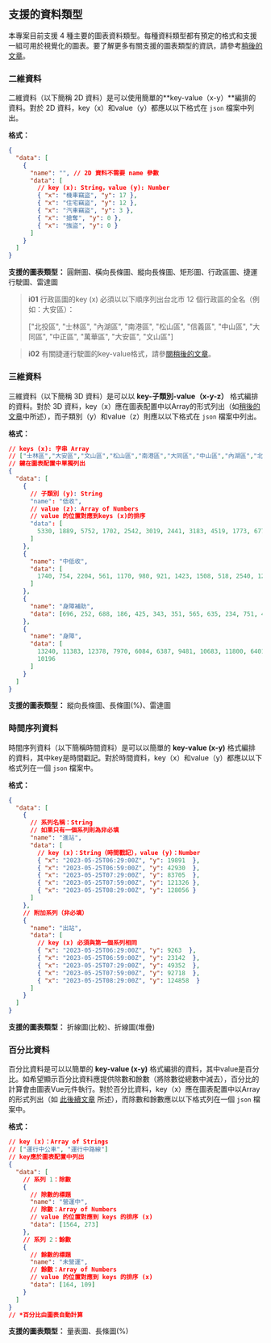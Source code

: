 ## 支援的資料類型
本專案目前支援 4 種主要的圖表資料類型。每種資料類型都有預定的格式和支援一組可用於視覺化的圖表。要了解更多有關支援的圖表類型的資訊，請參考[稍後的文章](/front-end/supported-chart-types)。

### 二維資料
二維資料（以下簡稱 2D 資料）是可以使用簡單的**key-value（x-y）**編排的資料。對於 2D 資料，key（x）和value（y）都應以以下格式在 `json` 檔案中列出。

**格式：**
```json
{
  "data": [
    {
      "name": "", // 2D 資料不需要 name 參數
      "data": [
        // key (x): String，value (y): Number
        { "x": "機車竊盜", "y": 17 }, 
        { "x": "住宅竊盜", "y": 12 },
        { "x": "汽車竊盜", "y": 3 },
        { "x": "搶奪", "y": 0 },
        { "x": "強盜", "y": 0 }
      ]
    }
  ]
}
```

**支援的圖表類型：** 圓餅圖、橫向長條圖、縱向長條圖、矩形圖、行政區圖、捷運行駛圖、雷達圖

>**i01**
>行政區圖的key (x) 必須以以下順序列出台北市 12 個行政區的全名（例如：大安區）：
>
>["北投區", "士林區", "內湖區", "南港區", "松山區", "信義區", "中山區", "大同區", "中正區", "萬華區", "大安區", "文山區"]

>**i02**
>有關捷運行駛圖的key-value格式，請參[閱稍後的文章](/front-end/supported-chart-types#metro-chart)。

### 三維資料
三維資料（以下簡稱 3D 資料）是可以以 **key-子類別-value（x-y-z）** 格式編排的資料。對於 3D 資料，key（x）應在圖表配置中以Array的形式列出（如[稍後的文章](/front-end/supported-chart-types#chart-config)中所述），而子類別（y）和value（z）則應以以下格式在 `json` 檔案中列出。

**格式：**
```json
// keys (x): 字串 Array
// ["士林區","大安區","文山區","松山區","南港區","大同區","中山區","內湖區","北投區","中正區","萬華區","信義區"]
// 鍵在圖表配置中單獨列出
{
  "data": [
    {
      // 子類別 (y): String
      "name": "低收", 
      // value (z): Array of Numbers
      // value 的位置對應到keys (x)的排序
      "data": [
        5330, 1889, 5752, 1702, 2542, 3019, 2441, 3183, 4519, 1773, 6770, 3065
      ] 
    },
    {
      "name": "中低收",
      "data": [
        1740, 754, 2204, 561, 1170, 980, 921, 1423, 1508, 518, 2540, 1215
      ]
    },
    {
      "name": "身障補助",
      "data": [696, 252, 688, 186, 425, 343, 351, 565, 635, 234, 751, 442]
    },
    {
      "name": "身障",
      "data": [
        13240, 11383, 12378, 7970, 6084, 6387, 9481, 10683, 11800, 6401, 11299,
        10196
      ]
    }
  ]
}
```

**支援的圖表類型：** 縱向長條圖、長條圖(%)、雷達圖

### 時間序列資料
時間序列資料（以下簡稱時間資料）是可以以簡單的 **key-value (x-y)** 格式編排的資料，其中key是時間戳記。對於時間資料，key（x）和value（y）都應以以下格式列在一個 `json` 檔案中。

**格式：**
```json
{
  "data": [
    {
      // 系列名稱：String
      // 如果只有一個系列則為非必填
      "name": "進站",
      "data": [
        // key (x)：String（時間戳記），value (y)：Number
        { "x": "2023-05-25T06:29:00Z", "y": 19891  },
        { "x": "2023-05-25T06:59:00Z", "y": 42930  },
        { "x": "2023-05-25T07:29:00Z", "y": 83705  },
        { "x": "2023-05-25T07:59:00Z", "y": 121326 },
        { "x": "2023-05-25T08:29:00Z", "y": 128056 }
      ]
    },
    // 附加系列（非必填）
    { 
      "name": "出站",
      "data": [
        // key (x) 必須與第一個系列相同
        { "x": "2023-05-25T06:29:00Z", "y": 9263  }, 
        { "x": "2023-05-25T06:59:00Z", "y": 23142  },
        { "x": "2023-05-25T07:29:00Z", "y": 49352  },
        { "x": "2023-05-25T07:59:00Z", "y": 92718  },
        { "x": "2023-05-25T08:29:00Z", "y": 124858  }
      ]
    }
  ]
}
```

**支援的圖表類型：** 折線圖(比較)、折線圖(堆疊)

### 百分比資料
百分比資料是可以以簡單的 **key-value (x-y)** 格式編排的資料，其中value是百分比。如希望顯示百分比資料應提供除數和餘數（將除數從總數中減去），百分比的計算會由圖表Vue元件執行。對於百分比資料，key（x）應在圖表配置中以Array的形式列出（如 [此後續文章](/front-end/supported-chart-types#chart-config) 所述），而除數和餘數應以以下格式列在一個 `json` 檔案中。

**格式：**
```json
// key (x)：Array of Strings
// ["運行中公車", "運行中路線"]
// key應於圖表配置中列出
{
  "data": [
    // 系列 1：除數
    {
      // 除數的標題
      "name": "營運中",
      // 除數：Array of Numbers
      // value 的位置對應到 keys 的排序 (x)
      "data": [1564, 273]
    },
    // 系列 2：餘數
    {
      // 餘數的標題
      "name": "未營運",
      // 餘數：Array of Numbers
      // value 的位置對應到 keys 的排序 (x)
      "data": [164, 109]
    }
  ]
}
// *百分比由圖表自動計算
```

**支援的圖表類型：** 量表圖、長條圖(%)